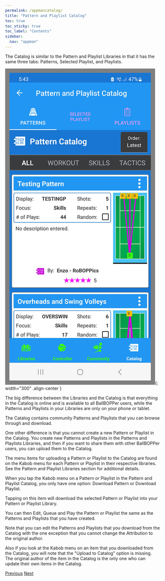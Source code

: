 ```yaml
---
permalink: /appmancatalog/
title: "Pattern and Playlist Catalog"
toc: true
toc_sticky: true
toc_label: "Contents"
sidebar:
  nav: "appman"
---
```


The Catalog is similar to the Pattern and Playlist Libraries in that it has the same three tabs: Patterns, Selected Playlist, and Playlists. 

![Catalog Image](../assets/images/Catalog_500.jpg){: width="300" .align-center } 

The big difference between the Libraries and the Catalog is that everything in the Catalog is online and is available to all BallBOPPer users, while the Patterns and Playlists in your Libraries are only on your phone or tablet. 

The Catalog contains community Patterns and Playlists that you can browse through and download.

One other difference is that you cannot create a new Pattern or Playlist in the Catalog. You create new Patterns and Playlists in the Patterns and Playlists Libraries, and then if you want to share them with other BallBOPPer users, you can upload them to the Catalog. 

The menu items for uploading a Pattern or Playlist to the Catalog are found on the Kabob menu for each Pattern or Playlist in their respective libraries. See the Pattern and Playlist Libraries section for additional details.

When you tap the Kabob menu on a Pattern or Playlist in the Pattern and Playlist Catalog, you only have one option: Download Pattern or Download Playlist.

Tapping on this item will download the selected Pattern or Playlist into your Pattern or Playlist Library. 

You can then Edit, Queue and Play the Pattern or Playlist the same as the Patterns and Playlists that you have created.

Note that you can edit the Patterns and Playlists that you download from the Catalog with the one exception that you cannot change the Attribution to the original author. 

Also if you look at the Kabob menu on an item that you downloaded from the Catalog, you will note that the "Upload to Catalog" option is missing. The original author of the item in the Catalog is the only one who can update their own items in the Catalog. 

  <nav class="pagination">
      <a href="/BallBOPPer/community/" class="pagination--pager" title="Community">Previous</a>
       <a href="/BallBOPPer/robotmanintro/" class="pagination--pager" title="Robot Manual">Next</a>
  </nav>
